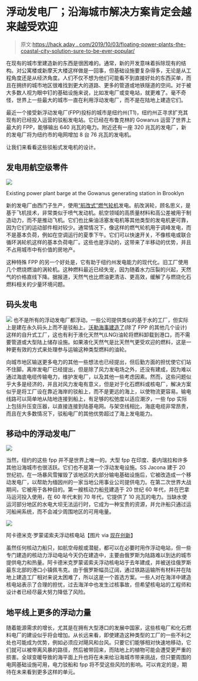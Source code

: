 # 浮动发电厂；沿海城市解决方案肯定会越来越受欢迎

> 原文:[https://hack aday . com/2019/10/03/floating-power-plants-the-coastal-city-solution-sure-to-be-ever-popular/](https://hackaday.com/2019/10/03/floating-power-plants-the-coastal-city-solution-sure-to-be-increasingly-popular/)

在现有的城市里建造新的东西是很困难的。通常，新的开发意味着拆除现有的结构。对公寓楼或新摩天大楼这样做是一回事，但基础设施要复杂得多，无论是从工程角度还是从经济角度。人们不仅不想为他们可能看不到直接好处的东西买单，而且在拥挤的城市地区很难找到更大的道路、更多的管道或地铁隧道的空间。对于被大多数人视为眼中钉的基础设施来说，比如发电厂或变电站，就更难了。毫不奇怪，世界上一些最大的城市一直在利用浮动发电厂，而不是在陆地上建造它们。

最近一个接受新浮动发电厂(FPP)投标的城市是纽约州(T1)，纽约州正寻求扩充其现有的已经投入运营的驳船发电站。它已经在布鲁克林的 Gowanus 运营了世界上最大的 FPP，能够输出 640 兆瓦的电力。附近还有一座 320 兆瓦的发电厂，新的发电厂将为纽约市的电网增加 8 台 76 兆瓦的发电机。

让我们来看看这些驳船式发电机的设计。

## 发电用航空级零件

![](../Images/9d93133f843e9ff52b7baa50eda96fd7.png)

Existing power plant barge at the Gowanus generating station in Brooklyn

新的发电厂由西门子生产，使用[“航改式”燃气轮机](https://www.turbomachinerymag.com/aeroderivative-gas-turbines/)发电。航改涡轮，顾名思义，是基于飞机技术，非常类似于喷气发动机。航空领域的高质量材料和高公差被用于制造动力，而不是推动飞机。它们也比柴油活塞发电机等其他类型的发电机更可靠，因为它们的运动部件相对较少。通常情况下，像这样的燃气轮机用于调峰发电，而不是基本负荷，例如在空调运行的夏季下午。它们可以快速开关，不像核电或联合循环涡轮机这样的基本负荷电厂。这些也是浮动的，这带来了半移动的优势，并且不占用城市中有价值的房地产。

这种特殊 FPP 的另一个好处是，它有助于纽约州发电能力的现代化。旧工厂使用几个燃烧燃油的涡轮机。这种燃料最近已经失宠，因为随着水力压裂的兴起，天然气的价格直线下降。据报道，天然气也比燃油更清洁、更高效，缓解了与燃烧化石燃料相关的少量环境问题。

## 码头发电

[![](../Images/9a6c511a15ea8c02f07e8a79be109345.png)](https://hackaday.com/wp-content/uploads/2019/09/pier-based-power-generation-delivered-by-ship-cropped.jpg) 也不是所有的浮动发电厂都浮动。一些公司提供类似的基于水的工厂，但实际上是建在永久码头上而不是驳船上。[沃勒海事建造了](https://www.wallermarine.com/floating-power)(除了 FPP 的其他几个设计)这样的自升式工厂，这也有利于液化天然气(LNG)油轮将燃料卸载到港口，而不需要管道或大型陆上储存设施。如果液化天然气是比天然气更受欢迎的燃料，这是一种更有效的方式来处理参与运输这种类型燃料的油轮。

向城市地区输送更多电力的其他一些想法也已经提出，但后勤方面的担忧使它们站不住脚。离岸发电厂已经提出，但是除了风力发电场之外，还没有建成，因为难以通过海底电缆传输电力，维护发电厂，以及其他一些考虑因素。然而，这些问题似乎大多是经济的，并且对风力发电有意义，但是对于化石燃料或核电厂，解决方案似乎是将工厂设在靠近海岸的驳船上，而不是更远的海上，以使物流更容易。输电线路可以简单地从陆地连接到船上，有足够的松弛度以适应潮汐，一些 fpp 实际上包括升压变压器，以直接连接到陆基电网。与架空线相比，海底电缆非常昂贵，而且在大多数情况下，驳船电厂的其他优势超过了海上发电能力。

## 移动中的浮动发电厂

![](../Images/5775d890ef1078ab8391cb4c13a78c08.png)

当然，纽约的这些 fpp 并不是世界上唯一的。大型 fpp 在印度、委内瑞拉和许多其他沿海城市也很活跃。它们也不是第一个浮动发电设施。SS Jacona 建于 20 世纪初，在一场暴风雪摧毁了该地区的大部分输电基础设施后，它被改造成一个移动发电厂，以帮助为缅因州的一家当地公用事业公司提供电力。在第二次世界大战期间，它被用于各种目的。第一艘核动力船[号](https://en.wikipedia.org/wiki/MH-1A)建造于 20 世纪 60 年代，并在巴拿马运河投入使用，在 60 年代末到 70 年代，它提供了 10 兆瓦的电力。当缺水使运河部分地区的水电大坝无法运行时，它成为一种宝贵的资源，并允许船只通过运河船闸系统，而不会减少周围地区的可用电量。

![](../Images/32864a7e9da33f2e0d26cda8c0e9811b.png)

阿卡德米克·罗蒙诺索夫浮动核电站【图片 via [现在创新](http://innovatenow.in/2019/04/30/russia-has-successfully-testsworlds-first-floating-nuclear-power-plant/)】

虽然任何核动力船只，如航空母舰或潜艇，都可以在必要时用作浮动电站，但一些专门建造的核动力浮动电站今天仍在建造中，主要由俄罗斯为陆路难以到达的城市提供电力和热量。阿卡德米克罗蒙诺索夫浮动核电站于去年建成，并被送往俄罗斯最东北部的港口小镇佩韦克。由于俄罗斯幅员辽阔，通过铁路运输所有材料并在陆地上建造工厂相对来说太困难了，所以这是一个首选方案。一些人对在海洋中建造核电站表示了合理的担忧，过去海洋中也发生过核事故，但希望核电站的工程师和设计者已经尽最大努力降低了风险。

## 地平线上更多的浮动力量

随着能源需求的增长，尤其是在拥有大型港口的发展中国家，这些核电厂和化石燃料电厂的建设似乎将会增加。从长远来看，即使建造这种类型的工厂的一些不利之处也可能成为优势，例如必须应对飓风和台风。只要它们能够相对快速地移动，它们就可以被带离风暴的路径，然后被带回来，而陆地上的植物可能会遭受更严重的损害。全球变暖导致的海平面上升也将在未来给沿海城市带来挑战，但只要周围的电网基础设施可用，电力驳船和 fpp 将不受这些风险的影响。可以肯定的是，期待在未来看到更多这样的单元。